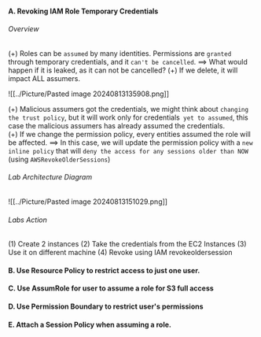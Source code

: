 #### A. Revoking IAM Role Temporary Credentials
###### Overview
(+) Roles can be `assumed` by many identities. Permissions are `granted` through temporary credentials, and it `can't be cancelled`.
==> What would happen if it is leaked, as it can not be cancelled?
(+) If we delete, it will impact ALL assumers.

![[../Picture/Pasted image 20240813135908.png]]

(+) Malicious assumers got the credentials, we might think about `changing the trust policy`, but it will work only for credentials` yet to assumed`, this case the malicious assumers has already assumed the credentials.  
(+) If we change the permission policy, every entities assumed the role will be affected.
==> In this case, we will update the permission policy with a `new inline policy` that will `deny the access for any sessions older than NOW` (using `AWSRevokeOlderSessions`)

###### Lab Architecture Diagram

![[../Picture/Pasted image 20240813151029.png]]

###### Labs Action
(1) Create 2 instances
(2) Take the credentials from the EC2 Instances
(3) Use it on different machine
(4) Revoke using IAM revokeoldersession

#### B. Use Resource Policy to restrict access to just one user.

#### C. Use AssumRole for user to assume a role for S3 full access

#### D. Use Permission Boundary to restrict user's permissions

#### E. Attach a Session Policy when assuming a role.

